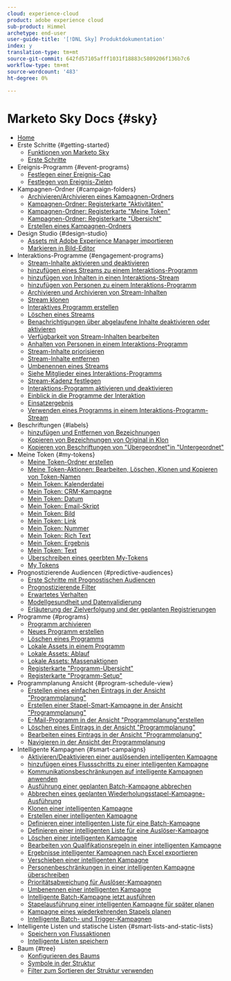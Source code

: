 ```yaml
---
cloud: experience-cloud
product: adobe experience cloud
sub-product: Himmel
archetype: end-user
user-guide-title: '[!DNL Sky] Produktdokumentation'
index: y
translation-type: tm+mt
source-git-commit: 642fd57105afff1031f18883c5809206f136b7c6
workflow-type: tm+mt
source-wordcount: '483'
ht-degree: 0%

---
```



# Marketo Sky Docs {#sky}

+ [Home](home.md)
+ Erste Schritte {#getting-started}
   + [Funktionen von Marketo Sky](marketo-sky-features.md)
   + [Erste Schritte](how-to-enable-roles-for-marketo-sky.md)
+ Ereignis-Programm {#event-programs}
   + [Festlegen einer Ereignis-Cap](setting-an-event-cap.md)
   + [Festlegen von Ereignis-Zielen](setting-event-goals.md)
+ Kampagnen-Ordner {#campaign-folders}
   + [Archivieren/Archivieren eines Kampagnen-Ordners](archive-unarchive-a-campaign-folder.md)
   + [Kampagnen-Ordner: Registerkarte &quot;Aktivitäten&quot;](campaign-folder-activities-tab.md)
   + [Kampagnen-Ordner: Registerkarte &quot;Meine Token&quot;](campaign-folder-my-tokens-tab.md)
   + [Kampagnen-Ordner: Registerkarte &quot;Übersicht&quot;](campaign-folder-overview-tab.md)
   + [Erstellen eines Kampagnen-Ordners](create-a-campaign-folder.md)
+ Design Studio {#design-studio}
   + [Assets mit Adobe Experience Manager importieren](importing-assets-with-adobe-experience-manager.md)
   + [Markieren in Bild-Editor](marketo-image-editor.md)
+ Interaktions-Programme {#engagement-programs}
   + [Stream-Inhalte aktivieren und deaktivieren](activate-and-deactivate-stream-content.md)
   + [hinzufügen eines Streams zu einem Interaktions-Programm](add-a-stream-to-an-engagement-program.md)
   + [hinzufügen von Inhalten in einen Interaktions-Stream](add-content-to-an-engagement-stream.md)
   + [hinzufügen von Personen zu einem Interaktions-Programm](add-people-to-an-engagement-program.md)
   + [Archivieren und Archivieren von Stream-Inhalten](archive-and-unarchive-stream-content.md)
   + [Stream klonen](clone-a-stream.md)
   + [Interaktives Programm erstellen](create-an-engagement-program.md)
   + [Löschen eines Streams](delete-a-stream.md)
   + [Benachrichtigungen über abgelaufene Inhalte deaktivieren oder aktivieren](disable-or-enable-exhausted-content-notifications.md)
   + [Verfügbarkeit von Stream-Inhalten bearbeiten](edit-availability-of-stream-content.md)
   + [Anhalten von Personen in einem Interaktions-Programm](pause-people-in-an-engagement-program.md)
   + [Stream-Inhalte priorisieren](prioritize-stream-content.md)
   + [Stream-Inhalte entfernen](remove-stream-content.md)
   + [Umbenennen eines Streams](rename-a-stream.md)
   + [Siehe Mitglieder eines Interaktions-Programms](see-members-of-an-engagement-program.md)
   + [Stream-Kadenz festlegen](set-stream-cadence.md)
   + [Interaktions-Programm aktivieren und deaktivieren](turn-an-engagement-program-on-and-off.md)
   + [Einblick in die Programme der Interaktion](understanding-engagement-programs.md)
   + [Einsatzergebnis](understanding-the-engagement-score.md)
   + [Verwenden eines Programms in einem Interaktions-Programm-Stream](using-a-program-in-an-engagement-program-stream.md)
+ Beschriftungen {#labels}
   + [hinzufügen und Entfernen von Bezeichnungen](add-and-remove-labels.md)
   + [Kopieren von Bezeichnungen von Original in Klon](copy-labels-from-original-to-clone.md)
   + [Kopieren von Beschriftungen von &quot;Übergeordnet&quot;in &quot;Untergeordnet&quot;](copy-labels-from-parent-to-child.md)
+ Meine Token {#my-tokens}
   + [Meine Token-Ordner erstellen](create-my-token-folders.md)
   + [Meine Token-Aktionen: Bearbeiten, Löschen, Klonen und Kopieren von Token-Namen](my-token-actions-edit-delete-clone-and-copy-token-names.md)
   + [Mein Token: Kalenderdatei](my-token-calendar-file.md)
   + [Mein Token: CRM-Kampagne](my-token-crm-campaign.md)
   + [Mein Token: Datum](my-token-date.md)
   + [Mein Token: Email-Skript](my-token-email-script.md)
   + [Mein Token: Bild](my-token-image.md)
   + [Mein Token: Link](my-token-link.md)
   + [Mein Token: Nummer](my-token-number.md)
   + [Mein Token: Rich Text](my-token-rich-text.md)
   + [Mein Token: Ergebnis](my-token-score.md)
   + [Mein Token: Text](my-token-text.md)
   + [Überschreiben eines geerbten My-Tokens](override-an-inherited-my-token.md)
   + [My Tokens](understanding-my-tokens.md)
+ Prognostizierende Audiencen {#predictive-audiences}
   + [Erste Schritte mit Prognostischen Audiencen](getting-started-with-predictive-audiences.md)
   + [Prognostizierende Filter](predictive-filters.md)
   + [Erwartetes Verhalten](expected-behavior.md)
   + [Modellgesundheit und Datenvalidierung](model-health-and-data-validity.md)
   + [Erläuterung der Zielverfolgung und der geplanten Registrierungen](understanding-goal-tracking-and-projected-registrations.md)
+ Programme {#programs}
   + [Programm archivieren](archive-a-program.md)
   + [Neues Programm erstellen](create-a-new-program.md)
   + [Löschen eines Programms](delete-a-program.md)
   + [Lokale Assets in einem Programm](local-assets-in-a-program.md)
   + [Lokale Assets: Ablauf](local-assets-expiration.md)
   + [Lokale Assets: Massenaktionen](local-assets-mass-actions.md)
   + [Registerkarte &quot;Programm-Übersicht&quot;](using-the-program-overview-tab.md)
   + [Registerkarte &quot;Programm-Setup&quot;](using-the-program-setup-tab.md)
+ Programmplanung Ansicht {#program-schedule-view}
   + [Erstellen eines einfachen Eintrags in der Ansicht &quot;Programmplanung&quot;](create-a-basic-entry-in-program-schedule-view.md)
   + [Erstellen einer Stapel-Smart-Kampagne in der Ansicht &quot;Programmplanung&quot;](create-a-batch-smart-campaign-in-program-schedule-view.md)
   + [E-Mail-Programm in der Ansicht &quot;Programmplanung&quot;erstellen](create-an-email-program-in-program-schedule-view.md)
   + [Löschen eines Eintrags in der Ansicht &quot;Programmplanung&quot;](delete-an-entry-in-program-schedule-view.md)
   + [Bearbeiten eines Eintrags in der Ansicht &quot;Programmplanung&quot;](edit-an-entry-in-program-schedule-view.md)
   + [Navigieren in der Ansicht der Programmplanung](navigating-program-schedule-view.md)
+ Intelligente Kampagnen {#smart-campaigns}
   + [Aktivieren/Deaktivieren einer auslösenden intelligenten Kampagne](activate-deactivate-a-trigger-smart-campaign.md)
   + [hinzufügen eines Flussschritts zu einer intelligenten Kampagne](add-a-flow-step-to-a-smart-campaign.md)
   + [Kommunikationsbeschränkungen auf intelligente Kampagnen anwenden](apply-communication-limits-to-a-smart-campaign.md)
   + [Ausführung einer geplanten Batch-Kampagne abbrechen](cancel-a-scheduled-batch-campaign-run.md)
   + [Abbrechen eines geplanten Wiederholungsstapel-Kampagne-Ausführung](cancel-a-scheduled-recurring-batch-campaign-run.md)
   + [Klonen einer intelligenten Kampagne](clone-a-smart-campaign.md)
   + [Erstellen einer intelligenten Kampagne](create-a-smart-campaign.md)
   + [Definieren einer intelligenten Liste für eine Batch-Kampagne](define-a-smart-list-for-a-batch-campaign.md)
   + [Definieren einer intelligenten Liste für eine Auslöser-Kampagne](define-a-smart-list-for-a-trigger-campaign.md)
   + [Löschen einer intelligenten Kampagne](delete-a-smart-campaign.md)
   + [Bearbeiten von Qualifikationsregeln in einer intelligenten Kampagne](edit-qualification-rules-in-a-smart-campaign.md)
   + [Ergebnisse intelligenter Kampagnen nach Excel exportieren](export-smart-campaign-results-to-excel.md)
   + [Verschieben einer intelligenten Kampagne](move-a-smart-campaign.md)
   + [Personenbeschränkungen in einer intelligenten Kampagne überschreiben](override-person-restrictions-in-a-smart-campaign.md)
   + [Prioritätsabweichung für Auslöser-Kampagnen](priority-override-for-trigger-campaigns.md)
   + [Umbenennen einer intelligenten Kampagne](rename-a-smart-campaign.md)
   + [Intelligente Batch-Kampagne jetzt ausführen](run-a-batch-smart-campaign-now.md)
   + [Stapelausführung einer intelligenten Kampagne für später planen](schedule-a-batch-smart-campaign-to-run-later.md)
   + [Kampagne eines wiederkehrenden Stapels planen](schedule-a-recurring-batch-campaign.md)
   + [Intelligente Batch- und Trigger-Kampagnen](understanding-batch-and-trigger-smart-campaigns.md)
+ Intelligente Listen und statische Listen {#smart-lists-and-static-lists}
   + [Speichern von Flussaktionen](save-flow-actions.md)
   + [Intelligente Listen speichern](save-smart-list-rules.md)
+ Baum {#tree}
   + [Konfigurieren des Baums](configuring-the-tree.md)
   + [Symbole in der Struktur](understanding-icons-in-the-tree.md)
   + [Filter zum Sortieren der Struktur verwenden](use-filters-to-sort-the-tree.md)

